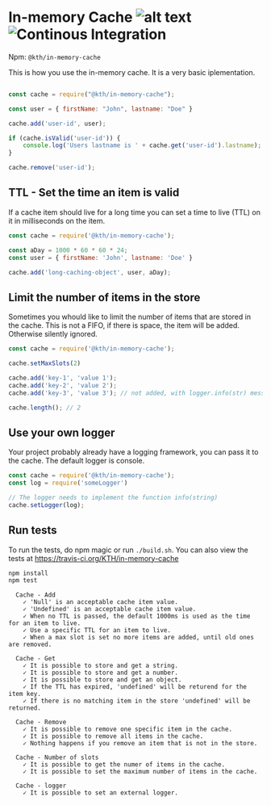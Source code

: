 # In-memory Cache ![alt text](https://api.travis-ci.org/KTH/in-memory-cache.svg?branch=master) ![Continous Integration](https://github.com/KTH/in-memory-cache/actions/workflows/main.yml/badge.svg)


Npm: `@kth/in-memory-cache`

This is how you use the in-memory cache. It is a very basic iplementation.

```javascript

const cache = require("@kth/in-memory-cache");

const user = { firstName: "John", lastname: "Doe" }

cache.add('user-id', user);

if (cache.isValid('user-id')) {
    console.log('Users lastname is ' + cache.get('user-id').lastname);
}

cache.remove('user-id');
```

## TTL - Set the time an item is valid

If a cache item should live for a long time you can set a time to live (TTL) on it in milliseconds on the item.

```javascript
const cache = require('@kth/in-memory-cache');

const aDay = 1000 * 60 * 60 * 24;
const user = { firstName: 'John', lastname: 'Doe' }

cache.add('long-caching-object', user, aDay);
```

## Limit the number of items in the store

Sometimes you whould like to limit the number of items that are stored in the cache.
This is not a FIFO, if there is space, the item will be added. Otherwise silently ignored.

```javascript
const cache = require('@kth/in-memory-cache');

cache.setMaxSlots(2)

cache.add('key-1', 'value 1');
cache.add('key-2', 'value 2');
cache.add('key-3', 'value 3'); // not added, with logger.info(str) message

cache.length(); // 2
```

## Use your own logger

Your project probably already have a logging framework, you can pass it to the cache.
The default logger is console.

```javascript
const cache = require('@kth/in-memory-cache');
const log = require('someLogger')

// The logger needs to implement the function info(string)
cache.setLogger(log);

```


## Run tests

To run the tests, do npm magic or run `./build.sh`. You can also view the tests at https://travis-ci.org/KTH/in-memory-cache

```bash
npm install
npm test
```

```text
  Cache - Add
    ✓ 'Null' is an acceptable cache item value.
    ✓ 'Undefined' is an acceptable cache item value.
    ✓ When no TTL is passed, the default 1000ms is used as the time for an item to live.
    ✓ Use a specific TTL for an item to live.
    ✓ When a max slot is set no more items are added, until old ones are removed.

  Cache - Get
    ✓ It is possible to store and get a string.
    ✓ It is possible to store and get a number.
    ✓ It is possible to store and get an object.
    ✓ If the TTL has expired, 'undefined' will be returend for the item key.
    ✓ If there is no matching item in the store 'undefined' will be returned.

  Cache - Remove
    ✓ It is possible to remove one specific item in the cache.
    ✓ It is possible to remove all items in the cache.
    ✓ Nothing happens if you remove an item that is not in the store.

  Cache - Number of slots
    ✓ It is possible to get the numer of items in the cache.
    ✓ It is possible to set the maximum number of items in the cache.

  Cache - logger
    ✓ It is possible to set an external logger.

```
